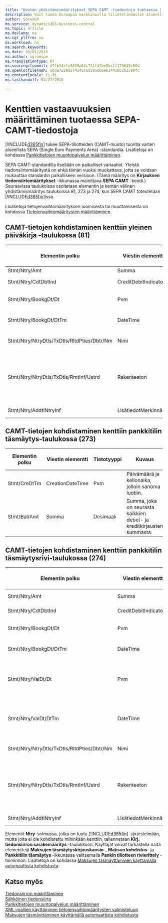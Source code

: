 ```yaml
---
title: "Kentän yhdistämismääritykset SEPA CAMT -tiedostoja tuotaessa | Microsoft Docs"
description: Voit tuoda Euroopan markkinoilla tiliotetiedostot alueellisen SEPA (Single Euro Payments Area) -standardin mukaisessa muodossa.
author: SorenGP
ms.service: dynamics365-business-central
ms.topic: article
ms.devlang: na
ms.tgt_pltfrm: na
ms.workload: na
ms.search.keywords: 
ms.date: 10/01/2018
ms.author: sgroespe
ms.translationtype: HT
ms.sourcegitcommit: d7fb34e1c9428a64c71ff47be8bcff174649c00d
ms.openlocfilehash: abda752ed574245c6d38adb6ee1441bb2b2c80fc
ms.contentlocale: fi-fi
ms.lasthandoff: 03/22/2018

---
```

# <a name="field-mapping-when-importing-sepa-camt-files"></a>Kenttien vastaavuuksien määrittäminen tuotaessa SEPA-CAMT-tiedostoja
[!INCLUDE[d365fin](includes/d365fin_md.md)] tukee SEPA-tiliotteiden (CAMT-muoto) tuontia varten alueellista SEPA (Single Euro Payments Area) -standardia. Lisätietoja on kohdassa [Pankkitietojen muuntopalvelun määrittäminen](bank-how-setup-bank-data-conversion-service.md).  

 SEPA CAMT-standardilla itsellään on paikalliset variaatiot. Yleistä tiedonsiirtomääritystä on ehkä tämän vuoksi muokattava, jotta se voidaan mukauttaa standardin paikalliseen versioon. (Tämä määritys on **Kirjauksen tiedonsiirtomääritykset** -ikkunassa mainittava **SEPA CAMT** -koodi.) Seuraavissa taulukoissa osoitetaan elementin ja kentän välinen yhdistämismääritys taulukoissa 81, 273 ja 274, kun SEPA CAMT toteutetaan [!INCLUDE[d365fin](includes/d365fin_md.md)]issa.  

 Lisätietoja tietojenvaihtomäärityksen luomisesta tai muuttamisesta on kohdassa [Tietojenvaihtomääritysten määrittäminen](across-how-to-set-up-data-exchange-definitions.md).  

## <a name="camt-data-mapping-to-fields-in-the-general-journal-table-81"></a>CAMT-tietojen kohdistaminen kenttiin yleinen päiväkirja -taulukossa (81)  

|Elementin polku|Viestin elementti|Tietotyyppi|Kuvaus|Negatiivisen etumerkin tunniste|Kentän nro|Kentän nimi|  
|------------------|---------------------|---------------|-----------------|-------------------------------|---------------|----------------|  
|Stmt/Ntry/Amt|Summa|Desimaali|Rahamäärä käteiskirjauksessa||13|Summa|  
|Stmt/Ntry/CdtDbtInd|CreditDebitIndicator|Teksti|Ilmaisee, onko tapahtuma kredit- vai debet-tapahtuma|DBIT|13|Summa|  
|Stmt/Ntry/BookgDt/Dt|Pvm|Pvm|Päivämäärä, jolloin kirjaus on tiliöity tilille tilinhallinnoijan kirjoissa||5|Kirjauspvm|  
|Stmt/Ntry/BookgDt/DtTm|DateTime|DateTime|Päivämäärä ja aika, jolloin kirjaus on tiliöity tilille tilinhallinnoijan kirjoissa||5|Kirjauspvm|  
|Stmt/Ntry/NtryDtls/TxDtls/RltdPties/Dbtr/Nm|Nimi|Teksti|Osallisen nimi, joka on velkaa rahasumman (viimeiselle) perijälle||1221|Maksajan tiedot|  
|Stmt/Ntry/NtryDtls/TxDtls/RmtInf/Ustrd|Rakenteeton|Teksti|Rakenteettomassa muodossa olevat tiedot, jotka on toimitettu sen tapahtuman kohdistamiseen/täsmäytykseen nimikkeillä, jotka maksun tulisi selvittää, esimerkiksi myyntireskontrajärjestelmän kaupallisten laskujen.||8|Kuvaus|  
|Stmt/Ntry/AddtlNtryInf|LisätiedotMerkinnästä|Teksti|Lisätietoja merkinnästä||1222|Tapahtuman tiedot|  

## <a name="camt-data-mapping-to-fields-in-the-bank-acc-reconciliation-table-273"></a>CAMT-tietojen kohdistaminen kenttiin pankkitilin täsmäytys-taulukossa (273)  

|Elementin polku|Viestin elementti|Tietotyyppi|Kuvaus|Negatiivisen etumerkin tunniste|Kentän nro|Kentän nimi|  
|------------------|---------------------|---------------|-----------------|-------------------------------|---------------|----------------|  
|Stmt/CreDtTm|CreationDateTime|Pvm|Päivämäärä ja kellonaika, jolloin sanoma luotiin.||3|Tiliotteen pvm|  
|Stmt/Bal/Amt|Summa|Desimaali|Summa, joka on seurasta kaikkien debet- ja kreditkirjausten summasta.||4|Tiliotteen loppusaldo|  

## <a name="camt-data-mapping-to-fields-in-the-bank-acc-reconciliation-line-table-274"></a>CAMT-tietojen kohdistaminen kenttiin pankkitilin täsmäytysrivi-taulukossa (274)  

|Elementin polku|Viestin elementti|Tietotyyppi|Kuvaus|Negatiivisen etumerkin tunniste|Kentän nro|Kentän nimi|  
|------------------|---------------------|---------------|-----------------|-------------------------------|---------------|----------------|  
|Stmt/Ntry/Amt|Summa|Desimaali|Rahamäärä käteiskirjauksessa||7|Tiliotteen summa|  
|Stmt/Ntry/CdtDbtInd|CreditDebitIndicator|Teksti|Ilmaisee, onko tapahtuma kredit- vai debet-tapahtuma|DBIT|7|Tiliotteen summa|  
|Stmt/Ntry/BookgDt/Dt|Pvm|Pvm|Päivämäärä, jolloin kirjaus on tiliöity tilille tilinhallinnoijan kirjoissa||5|Transaktiopvm|  
|Stmt/Ntry/BookgDt/DtTm|DateTime|DateTime|Päivämäärä ja aika, jolloin kirjaus on tiliöity tilille tilinhallinnoijan kirjoissa||5|Transaktiopvm|  
|Stmt/Ntry/ValDt/Dt|Pvm|Pvm|Päivämäärä, jolloin varat tulevat käyttöön tilinomistajalle kredit-tiliöintitapauksessa, tai loppuu olemasta tilinomistajan käytössä Debet-tiliöintitapauksessa.||12|Arvopvm|  
|Stmt/Ntry/ValDt/DtTm|DateTime|DateTime|Päivämäärä ja aika, jolloin varat tulevat käyttöön tilinomistajalle kredit-tiliöintitapauksessa, tai loppuu olemasta tilinomistajan käytössä Debet-tiliöintitapauksessa.||12|Arvopvm|  
|Stmt/Ntry/NtryDtls/TxDtls/RltdPties/Dbtr/Nm|Nimi|Teksti|Osallisen nimi, joka on velkaa rahasumman (viimeiselle) perijälle||15|Maksajan tiedot|  
|Stmt/Ntry/NtryDtls/TxDtls/RmtInf/Ustrd|Rakenteeton|Teksti|Rakenteettomassa muodossa olevat tiedot, jotka on toimitettu sen tapahtuman kohdistamiseen/täsmäytykseen nimikkeillä, jotka maksun tulisi selvittää, esimerkiksi myyntireskontrajärjestelmän kaupallisten laskujen.||6|Kuvaus|  
|Stmt/Ntry/AddtlNtryInf|LisätiedotMerkinnästä|Teksti|Lisätietoja merkinnästä||16|Tapahtuman tiedot|  

 Elementit **Ntry**-solmussa, jotka on tuotu [!INCLUDE[d365fin](includes/d365fin_md.md)] -järjestelmään, mutta joita ei ole kohdistettu mihinkään kenttiin, tallennetaan **Kirj. tiedonsiirron sarakemääritys** -taulukkoon. Käyttäjät voivat tarkastella näitä elementtejä **Maksujen täsmäytyskirjauskansio**-, **Maksun kohdistus**- ja **Pankkitilin täsmäytys** -ikkunassa valitsemalla **Pankin tiliotteen rivierittely** -toiminnon. Lisätietoja on kohdassa [Maksujen täsmäyttäminen käyttämällä automaattista kohdistusta](receivables-how-reconcile-payments-auto-application.md).  
## <a name="see-also"></a>Katso myös  
[Tiedonsiirron määrittäminen](across-set-up-data-exchange.md)  
[Sähköinen tiedonsiirto](across-data-exchange.md)  
[Pankkitietojen muuntopalvelun määrittäminen](bank-how-setup-bank-data-conversion-service.md)   
[XML-mallien käyttäminen tietojenvaihtomääritysten valmisteluun](across-how-to-use-xml-schemas-to-prepare-data-exchange-definitions.md)  
[Maksujen täsmäyttäminen käyttämällä automaattista kohdistusta](receivables-how-reconcile-payments-auto-application.md)  

